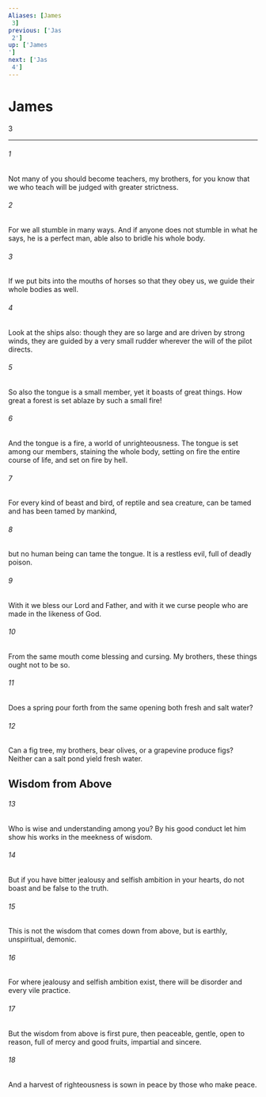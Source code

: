 ```yaml
---
Aliases: [James 3]
previous: ['Jas 2']
up: ['James']
next: ['Jas 4']
---
```

# James 3

***
 

###### 1 
Not many of you should become teachers, my brothers, for you know that we who teach will be judged with greater strictness.  

###### 2 
For we all stumble in many ways. And if anyone does not stumble in what he says, he is a perfect man, able also to bridle his whole body.  

###### 3 
If we put bits into the mouths of horses so that they obey us, we guide their whole bodies as well.  

###### 4 
Look at the ships also: though they are so large and are driven by strong winds, they are guided by a very small rudder wherever the will of the pilot directs.  

###### 5 
So also the tongue is a small member, yet it boasts of great things. How great a forest is set ablaze by such a small fire!  

###### 6 
And the tongue is a fire, a world of unrighteousness. The tongue is set among our members, staining the whole body, setting on fire the entire course of life, and set on fire by hell.  

###### 7 
For every kind of beast and bird, of reptile and sea creature, can be tamed and has been tamed by mankind,  

###### 8 
but no human being can tame the tongue. It is a restless evil, full of deadly poison.  

###### 9 
With it we bless our Lord and Father, and with it we curse people who are made in the likeness of God.  

###### 10 
From the same mouth come blessing and cursing. My brothers, these things ought not to be so.  

###### 11 
Does a spring pour forth from the same opening both fresh and salt water?  

###### 12 
Can a fig tree, my brothers, bear olives, or a grapevine produce figs? Neither can a salt pond yield fresh water.  ## Wisdom from Above  

###### 13 
Who is wise and understanding among you? By his good conduct let him show his works in the meekness of wisdom.  

###### 14 
But if you have bitter jealousy and selfish ambition in your hearts, do not boast and be false to the truth.  

###### 15 
This is not the wisdom that comes down from above, but is earthly, unspiritual, demonic.  

###### 16 
For where jealousy and selfish ambition exist, there will be disorder and every vile practice.  

###### 17 
But the wisdom from above is first pure, then peaceable, gentle, open to reason, full of mercy and good fruits, impartial and sincere.  

###### 18 
And a harvest of righteousness is sown in peace by those who make peace.
